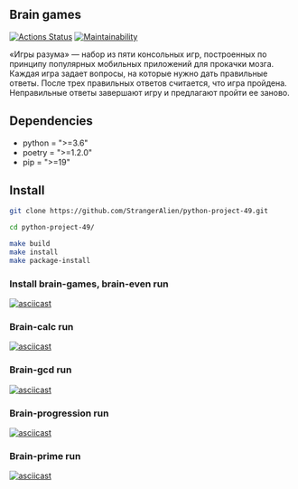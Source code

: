 ## Brain games
[![Actions Status](https://github.com/StrangerAlien/python-project-49/actions/workflows/hexlet-check.yml/badge.svg)](https://github.com/StrangerAlien/python-project-49/actions)
[![Maintainability](https://api.codeclimate.com/v1/badges/9a17010af79ad302ef4d/maintainability)](https://codeclimate.com/github/StrangerAlien/python-project-49/maintainability)

«Игры разума» — набор из пяти консольных игр, построенных по принципу популярных мобильных приложений для прокачки мозга.
Каждая игра задает вопросы, на которые нужно дать правильные ответы. После трех правильных ответов считается, что игра пройдена.
Неправильные ответы завершают игру и предлагают пройти ее заново.<br>


## Dependencies

- python = ">=3.6"
- poetry = ">=1.2.0"
- pip = ">=19"


## Install

```bash
git clone https://github.com/StrangerAlien/python-project-49.git

cd python-project-49/

make build
make install
make package-install
```

### Install brain-games, brain-even run
[![asciicast](https://asciinema.org/a/jmpbUZX5PwqgindRdgM1tKRNl.svg)](https://asciinema.org/a/jmpbUZX5PwqgindRdgM1tKRNl)<br>

### Brain-calc run
[![asciicast](https://asciinema.org/a/gwxJM9mUVrAHDI8R8ZZQp89BY.svg)](https://asciinema.org/a/gwxJM9mUVrAHDI8R8ZZQp89BY)<br>

### Brain-gcd run
[![asciicast](https://asciinema.org/a/w0F8YOvqevCXLBvHQ2OvJEixM.svg)](https://asciinema.org/a/w0F8YOvqevCXLBvHQ2OvJEixM)<br>

### Brain-progression run
[![asciicast](https://asciinema.org/a/KJbtTujGixfd3CIGmBkJwyjCc.svg)](https://asciinema.org/a/KJbtTujGixfd3CIGmBkJwyjCc)<br>

### Brain-prime run
[![asciicast](https://asciinema.org/a/ssLbYNNbzff3VWhRE5xosTF3Q.svg)](https://asciinema.org/a/ssLbYNNbzff3VWhRE5xosTF3Q)<br>